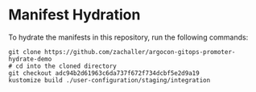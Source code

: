 # Manifest Hydration

To hydrate the manifests in this repository, run the following commands:

```shell
git clone https://github.com/zachaller/argocon-gitops-promoter-hydrate-demo
# cd into the cloned directory
git checkout adc94b2d61963c6da737f672f734dcbf5e2d9a19
kustomize build ./user-configuration/staging/integration
```
